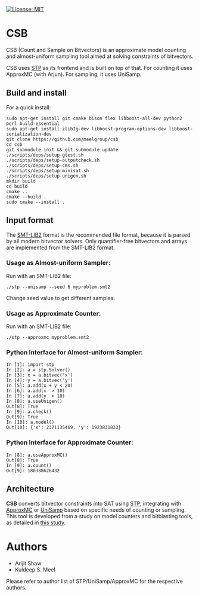 [![License: MIT](https://img.shields.io/badge/License-MIT-yellow.svg)](https://opensource.org/licenses/MIT)
<!-- [![Linux build](https://travis-ci.org/stp/stp.svg?branch=master)](https://travis-ci.org/stp/stp) -->
<!-- [![Windows build](https://ci.appveyor.com/api/projects/status/35983b7cnrg37whk?svg=true)](https://ci.appveyor.com/project/msoos/stp) -->
<!-- [![Documentation](https://readthedocs.org/projects/stp/badge/?version=latest)](https://stp.readthedocs.io/en/latest/?badge=latest) -->
<!-- [![Coverity](https://scan.coverity.com/projects/861/badge.svg)](https://scan.coverity.com/projects/861) -->
<!-- [![Codacy Badge](https://api.codacy.com/project/badge/Grade/f043efa22ea64e9ba44fde0f3a4fb09f)](https://www.codacy.com/app/soos.mate/cryptominisat?utm_source=github.com&amp;utm_medium=referral&amp;utm_content=msoos/cryptominisat&amp;utm_campaign=Badge_Grade) -->

# CSB

CSB (Count and Sample on Bitvectors) is an approximate model counting and almost-uniform sampling tool aimed at solving constraints of bitvectors.

CSB uses [STP](https://github.com/stp/stp) as its frontend and is built on top of that. For counting it uses ApproxMC (with Arjun). For sampling, it uses UniSamp.

## Build and install

For a quick install:

```
sudo apt-get install git cmake bison flex libboost-all-dev python2 perl build-essential
sudo apt-get install zlib1g-dev libboost-program-options-dev libboost-serialization-dev
git clone https://github.com/meelgroup/csb
cd csb
git submodule init && git submodule update
./scripts/deps/setup-gtest.sh
./scripts/deps/setup-outputcheck.sh
./scripts/deps/setup-cms.sh
./scripts/deps/setup-minisat.sh
./scripts/deps/setup-unigen.sh
mkdir build
cd build
cmake ..
cmake --build .
sudo cmake --install .
```


## Input format

The [SMT-LIB2](https://smtlib.cs.uiowa.edu/language.shtml) format is the recommended file format, because it is parsed by all modern bitvector solvers. Only quantifier-free bitvectors and arrays are implemented from the SMT-LIB2 format.

### Usage as Almost-uniform Sampler:

Run with an SMT-LIB2 file:

```
./stp --unisamp --seed 6 myproblem.smt2
```

Change seed value to get different samples.

### Usage as Approximate Counter:

Run with an SMT-LIB2 file:
```
./stp --approxmc myproblem.smt2
```

### Python Interface for Almost-uniform Sampler:
```
In [1]: import stp
In [2]: a = stp.Solver()
In [3]: x = a.bitvec('x')
In [4]: y = a.bitvec('y')
In [5]: a.add(x + y < 20)
In [6]: a.add(x  > 10)
In [7]: a.add(y  > 10)
In [8]: a.useUnigen()
Out[8]: True
In [9]: a.check()
Out[9]: True
In [10]: a.model()
Out[10]: {'x': 2371135469, 'y': 1923831833}
```

### Python Interface for Approximate Counter:

```
In [8]: a.useApproxMC()
Out[8]: True
In [9]: a.count()
Out[9]: 180388626432
```

## Architecture

**CSB** converts bitvector constraints into SAT using [STP](https://github.com/stp/stp), integrating with [ApproxMC](https://github.com/meelgroup/approxmc) or [UniSamp](https://github.com/arijitsh/unigen/tree/unisamp) based on specific needs of counting or sampling. This tool is developed from a study on model counters and bitblasting tools, as detailed in [this study](https://arijitsh.github.io/papers/sharpsmt.pdf).



# Authors

* Arijit Shaw
* Kuldeep S. Meel

Please refer to author list of STP/UniSamp/ApproxMC for the respective authors.

